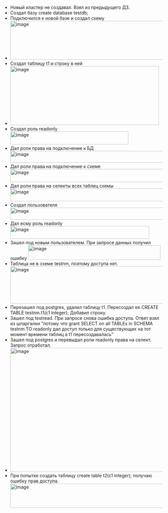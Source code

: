 - Новый кластер не создавал. Взял из предыдущего ДЗ.
- Создал базу create database testdb;
- Подключился к новой базе и создал схему
- <img width="598" height="122" alt="image" src="https://github.com/user-attachments/assets/510a8e49-f5d6-4c0f-a999-a6b340c8c710" />
- Создал таблицу t1 и строку в ней
- <img width="468" height="185" alt="image" src="https://github.com/user-attachments/assets/06e3fb38-4214-47d6-8b4d-26d114ce3a1a" />
- Создал роль readonly <img width="372" height="41" alt="image" src="https://github.com/user-attachments/assets/038c840e-030a-4752-842f-da7f89cf8e23" />
- Дал роли права на подключение к БД <img width="611" height="37" alt="image" src="https://github.com/user-attachments/assets/6afc8398-d3a5-494c-af1b-595faa06c150" />
- Дал роли права на подключение к схеме <img width="567" height="41" alt="image" src="https://github.com/user-attachments/assets/b6264bd6-6bf4-4e15-897c-056609febc1d" />
- Дал роли права на селекты всех таблиц схемы <img width="687" height="40" alt="image" src="https://github.com/user-attachments/assets/31930171-7df5-4396-afce-94af0ef729f5" />
- Создал пользователя <img width="601" height="38" alt="image" src="https://github.com/user-attachments/assets/387b9166-f54f-42ab-ac98-d5056f0dc0cf" />
- Дал есму роль readonly <img width="437" height="40" alt="image" src="https://github.com/user-attachments/assets/c40dca41-a127-4d2e-8f41-5ffa83c16cfb" />
- Зашел под новым пользователем. При запросе данных получил ошибку <img width="417" height="46" alt="image" src="https://github.com/user-attachments/assets/c7125861-b07a-4079-83dd-72c2f48de73b" />
- Таблица не в схеме testnm, поэтому доступа нет. <img width="546" height="117" alt="image" src="https://github.com/user-attachments/assets/0c312b67-5d01-4c93-a500-e0d70c33081c" />
- Перезашел под postgres, удалил таблицу t1. Пересоздал ее CREATE TABLE testnm.t1(c1 integer);  Добавил строку.
- Зашел под testread. При запросе снова ошибка доступа. Ответ взял из шпаргалки "потому что grant SELECT on all TABLEs in SCHEMA testnm TO readonly дал доступ только для существующих на тот момент времени таблиц а t1 пересоздавалась"
- Зашел под postgres и перевыдал роли readonly права на селект. Запрос отработал.
- <img width="954" height="389" alt="image" src="https://github.com/user-attachments/assets/41368979-6c79-439f-8753-f30a5230f988" />
- При попытке создать таблицу create table t2(c1 integer); получаю ошибку прав доступа.   <img width="492" height="76" alt="image" src="https://github.com/user-attachments/assets/1ec714a6-6e16-4819-83c1-6895fbde7d1a" />



